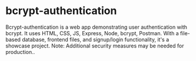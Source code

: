# bcrypt-authentication
Bcrypt-authentication is a web app demonstrating user authentication with bcrypt. It uses HTML, CSS, JS, Express, Node, bcrypt, Postman. With a file-based database, frontend files, and signup/login functionality, it's a showcase project. Note: Additional security measures may be needed for production..
